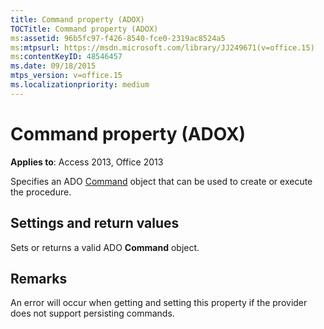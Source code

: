 ```yaml
---
title: Command property (ADOX)
TOCTitle: Command property (ADOX)
ms:assetid: 96b5fc97-f426-8540-fce0-2319ac8524a5
ms:mtpsurl: https://msdn.microsoft.com/library/JJ249671(v=office.15)
ms:contentKeyID: 48546457
ms.date: 09/18/2015
mtps_version: v=office.15
ms.localizationpriority: medium
---
```


# Command property (ADOX)


**Applies to**: Access 2013, Office 2013

Specifies an ADO [Command](command-object-ado.md) object that can be used to create or execute the procedure.

## Settings and return values

Sets or returns a valid ADO **Command** object.

## Remarks

An error will occur when getting and setting this property if the provider does not support persisting commands.


